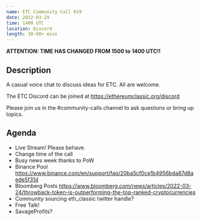 ```yaml
---
name: ETC Community Call 019
date: 2022-03-29
time: 1400 UTC
location: Discord
length: 30-60+ mins
---
```


**ATTENTION: TIME HAS CHANGED FROM 1500 to 1400 UTC!!**

## Description

A casual voice chat to discuss ideas for ETC. All are welcome.

The ETC Discord can be joined at https://ethereumclassic.org/discord

Please join us in the #community-calls channel to ask questions or bring up topics.

## Agenda

- Live Stream! Please behave.
- Change time of the call
- Busy news week thanks to PoW
- Binance Pool https://www.binance.com/en/support/faq/20ba5cf0ce1b4956bda87d8aede5f31d
- Bloomberg Posts https://www.bloomberg.com/news/articles/2022-03-24/throwback-token-is-outperforming-the-top-ranked-cryptocurrencies
- Community sourcing eth_classic twitter handle?
- Free Talk!
- SavageProfits?
